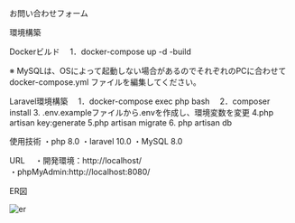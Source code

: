 お問い合わせフォーム

環境構築

Dockerビルド
　1．docker-compose up -d -build

※ MySQLは、OSによって起動しない場合があるのでそれぞれのPCに合わせて docker-compose.yml ファイルを編集してください。

Laravel環境構築
　1．docker-compose exec php bash
　2．composer install
  3. .env.exampleファイルから.envを作成し、環境変数を変更
  4.php artisan key:generate
  5.php artisan migrate
  6. php artisan db

使用技術
  ・php 8.0
  ・laravel 10.0
  ・MySQL 8.0

URL
　・開発環境：http://localhost/    
  ・phpMyAdmin:http://localhost:8080/

ER図

![er](https://github.com/takanabu/kakunin-test/assets/146699650/b0b6448b-4414-48dc-8384-bbee1651a3c7)


  
　

